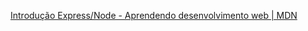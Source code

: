[Introdução Express/Node - Aprendendo desenvolvimento web | MDN](https://developer.mozilla.org/pt-BR/docs/Learn_web_development/Extensions/Server-side/Express_Nodejs/Introduction)


